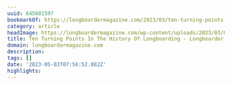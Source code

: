```yaml
---
uuid: 645601597
bookmarkOf: https://longboardermagazine.com/2023/03/ten-turning-points-in-the-history-of-longboarding/
category: article
headImage: https://longboardermagazine.com/wp-content/uploads/2023/03/02_JoeQuiggcollection.jpg
title: Ten Turning Points In The History Of Longboarding - Longboarder Magazine
domain: longboardermagazine.com
description: 
tags: []
date: '2023-05-03T07:56:52.882Z'
highlights: 
---
```



